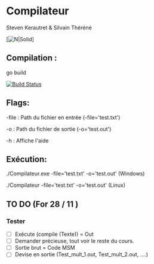 ﻿# Compilateur

Steven Kerautret & Silvain Théréné

[![N|Solid](https://avatars0.githubusercontent.com/u/56358251?s=60&v=4)]


## Compilation :

go build

[![Build Status]()]()

## Flags:

-file   :   Path du fichier en entrée (-file='test.txt')

-o      :   Path du fichier de sortie (-o='test.out')

-h      :   Affiche l'aide



## Exécution:

./Compilateur.exe -file='test.txt' -o='test.out'    (Windows)

./Compilateur -file='test.txt' -o='test.out'    (Linux)

## TO DO (For 28 / 11 )
### Tester 
* [ ] Exécute (compile (Texte)) = Out
* [ ] Demander précieuse, tout voir le reste du cours.
* [ ] Sortie brut = Code MSM
* [ ] Devise en sortie (Test_mult_1.out, Test_mult_2.out, ….)
